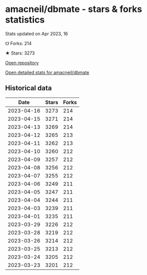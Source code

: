 # amacneil/dbmate - stars & forks statistics

Stats updated on Apr 2023, 16

☋ Forks: 214

★ Stars: 3273

[Open repository](https://github.com/amacneil/dbmate)

[Open detailed stats for amacneil/dbmate](https://reviewgithub.com/rep/amacneil/dbmate)

## Historical data
| Date | Stars | Forks |
|------|-------|-------|
| 2023-04-16 | 3273 | 214 | 
| 2023-04-15 | 3271 | 214 | 
| 2023-04-13 | 3269 | 214 | 
| 2023-04-12 | 3265 | 213 | 
| 2023-04-11 | 3262 | 213 | 
| 2023-04-10 | 3260 | 212 | 
| 2023-04-09 | 3257 | 212 | 
| 2023-04-08 | 3256 | 212 | 
| 2023-04-07 | 3255 | 212 | 
| 2023-04-06 | 3249 | 211 | 
| 2023-04-05 | 3247 | 211 | 
| 2023-04-04 | 3244 | 211 | 
| 2023-04-03 | 3239 | 211 | 
| 2023-04-01 | 3235 | 211 | 
| 2023-03-29 | 3226 | 212 | 
| 2023-03-28 | 3219 | 212 | 
| 2023-03-26 | 3214 | 212 | 
| 2023-03-25 | 3213 | 212 | 
| 2023-03-24 | 3205 | 212 | 
| 2023-03-23 | 3201 | 212 | 

